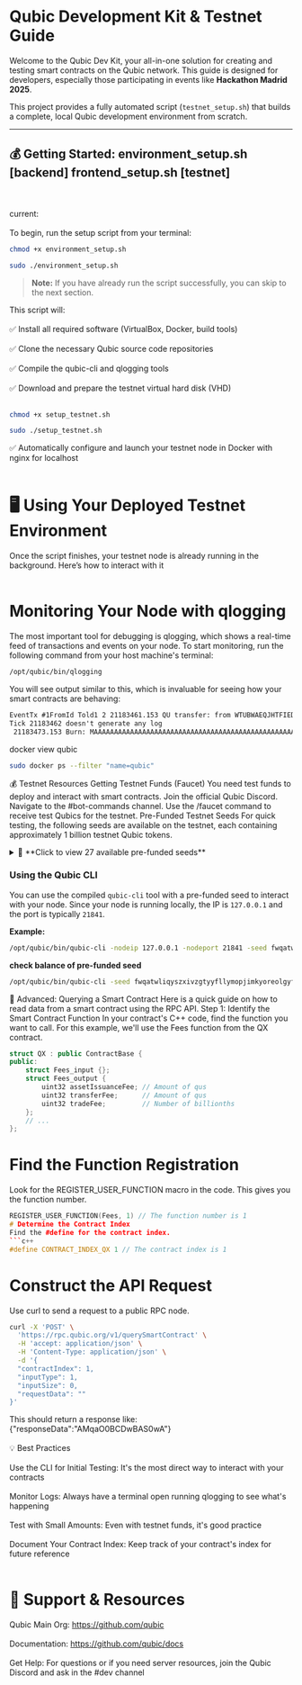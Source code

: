 # Qubic Development Kit & Testnet Guide

Welcome to the Qubic Dev Kit, your all-in-one solution for creating and testing smart contracts on the Qubic network. This guide is designed for developers, especially those participating in events like **Hackathon Madrid 2025**.

This project provides a fully automated script (`testnet_setup.sh`) that builds a complete, local Qubic development environment from scratch.

---

## 💰 Getting Started: environment_setup.sh [backend] frontend_setup.sh [testnet]

<br /><br />
current:<br /><br />
To begin, run the setup script from your terminal:

```bash
chmod +x environment_setup.sh
```
```bash
sudo ./environment_setup.sh
```

> **Note:** If you have already run the script successfully, you can skip to the next section.


This script will:<br /><br />
✅ Install all required software (VirtualBox, Docker, build tools)<br /><br />
✅ Clone the necessary Qubic source code repositories<br /><br />
✅ Compile the qubic-cli and qlogging tools<br /><br />
✅ Download and prepare the testnet virtual hard disk (VHD)<br /><br />


```bash
chmod +x setup_testnet.sh
```
```bash
sudo ./setup_testnet.sh
```
✅ Automatically configure and launch your testnet node in Docker with nginx for localhost<br /><br />
# 🖥️ Using Your Deployed Testnet Environment
Once the script finishes, your testnet node is already running in the background. Here’s how to interact with it<br /><br />
# Monitoring Your Node with qlogging
The most important tool for debugging is qlogging, which shows a real-time feed of transactions and events on your node.
To start monitoring, run the following command from your host machine's terminal:
```bash
/opt/qubic/bin/qlogging
```
You will see output similar to this, which is invaluable for seeing how your smart contracts are behaving:
```txt
EventTx #1FromId Told1 2 21183461.153 QU transfer: from WTUBWAEQJHTFIEDXCJHVRXAXYBFCHAPQUPOQMGTJVGXYEBVRYTOVFHLFBCMB to MAAAAAAAAAAAAAAAAAAAAAAAAAAAAAAAAAAAAAAAAAAAAAAAAAAAAAAAWWD 10000QU.
Tick 21183462 doesn't generate any log
 21183473.153 Burn: MAAAAAAAAAAAAAAAAAAAAAAAAAAAAAAAAAAAAAAAAAAAAAAAAAAAAAAAWLWD burned 100000 QU
```
docker view qubic
```bash
sudo docker ps --filter "name=qubic"
```

💰 Testnet Resources
Getting Testnet Funds (Faucet)
You need test funds to deploy and interact with smart contracts.
Join the official Qubic Discord.
Navigate to the #bot-commands channel.
Use the /faucet command to receive test Qubics for the testnet.
Pre-Funded Testnet Seeds
For quick testing, the following seeds are available on the testnet, each containing approximately 1 billion testnet Qubic tokens.
<details>
<summary>🔑 **Click to view 27 available pre-funded seeds**</summary>
fwqatwliqyszxivzgtyyfllymopjimkyoreolgyflsnfpcytkhagqii
xpsxzzfqvaohzzwlbofvqkqeemzhnrscpeeokoumekfodtgzmwghtqm
ukzbkszgzpipmxrrqcxcppumxoxzerrvbjgthinzodrlyblkedutmsy
wgfqazfmgucrluchpuivdkguaijrowcnuclfsjrthfezqapnjelkgll
kewgvatawujuzikurbhwkrisjiubfxgfqkrvcqvfvgfgajphbvhlaos
nkhvicelolicthrcupurhzyftctcextifzkoyvcwgxnjsjdsfrtbrbl
otyqpudtgogpornpqbjfzkohralgffaajabxzhneoormvnstheuoyay
ttcrkhjulvxroglycvlpgesnxpwgjgvafpezwdezworzwcfobevoacx
mvssxxbnmincnnjhtrlbdffulimsbmzluzrtbjqcbvaqkeesjzevllk
jjhikmkgwhyflqdszdxpcjrilnoxerfeyttbbjahapatglpqgctnkue
nztizdwotovhuzchctpfdgylzmsdfxlvdcpikhmptqjbwwgbxavhtwo
lxbjeczdoqyjtzhizbeapkbpvfdbgxxbdbhyfvzhbkysmgdxuzspmwu
zwoggmzfbdhuxrikdhqrmcxaqmpmdblgsdjzlesfnyogxquwzutracm
inkzmjoxytbhmvuuailtfarjgooearejunwlzsnvczcamsvjlrobsof
htvhtfjxzqandmcshkfifmrsrikrcpsxmnemcjthtmyvsqqcvwckwfk
hmsmhamftvncxcdvxytqgdihxfncarwzatpjuoecjqhceoepysozwlp
wrnohgpgfuudvhtwnuyleimplivlxcaswuwqezusyjddgkdigtueswb
fisfusaykkovsskpgvsaclcjjyfstrstgpebxvsqeikhneqaxvqcwsf
jftgpcowwnmommeplhbvgotjxrtkmiddcjmitbxoekwunmlpmdakjzq
svaluwylhjejvyjvgmqsqjcufulhusbkkujwrwfgdphdmesqjirsoep
lzinqhyvomjzqoyluifguhytcgpftdxndswbcqriecatcmfidbnmvka
mqamjotnshocvekufdqylgtdcembtddlfockjyaotfdvzqpvkylsjjk
asueorfnexvnthcuicsqqppekcdrwizxqlnkzdkazsymrotjtmdnofe
ahfulnoaeuoiurixbjygqxiaklmiwhysazqylyhhitjsgezhqwnpgql
omyxajeenkikjvihmysvkbftzqrtsjfstlmycfwqjyaihtldnetvkrw
zrfpagcpqfkwjimnrehibkctvwsyzocuikgpedchcyaotcamzaxpivq
kexrupgtmbmwwzlcpqccemtgvolpzqezybmgaedaganynsnjijfyvcn```
</details>

### Using the Qubic CLI
You can use the compiled `qubic-cli` tool with a pre-funded seed to interact with your node. Since your node is running locally, the IP is `127.0.0.1` and the port is typically `21841`.

**Example:**
```bash
/opt/qubic/bin/qubic-cli -nodeip 127.0.0.1 -nodeport 21841 -seed fwqatwliqyszxivzgtyyfllymopjimkyoreolgyflsnfpcytkhagqii -somecommand
```
**check balance of pre-funded seed**
```bash
/opt/qubic/bin/qubic-cli -seed fwqatwliqyszxivzgtyyfllymopjimkyoreolgyflsnfpcytkhagqii -getbalance```
```
🔬 Advanced: Querying a Smart Contract
Here is a quick guide on how to read data from a smart contract using the RPC API.
Step 1: Identify the Smart Contract Function
In your contract's C++ code, find the function you want to call. For this example, we'll use the Fees function from the QX contract.
```c++
struct QX : public ContractBase {
public:
    struct Fees_input {};
    struct Fees_output {
        uint32 assetIssuanceFee; // Amount of qus
        uint32 transferFee;      // Amount of qus
        uint32 tradeFee;         // Number of billionths
    };
    // ...
};
```
# Find the Function Registration
Look for the REGISTER_USER_FUNCTION macro in the code. This gives you the function number.
```c++
REGISTER_USER_FUNCTION(Fees, 1) // The function number is 1
# Determine the Contract Index
Find the #define for the contract index.
```c++
#define CONTRACT_INDEX_QX 1 // The contract index is 1
```
# Construct the API Request
Use curl to send a request to a public RPC node.
```bash
curl -X 'POST' \
  'https://rpc.qubic.org/v1/querySmartContract' \
  -H 'accept: application/json' \
  -H 'Content-Type: application/json' \
  -d '{
  "contractIndex": 1,
  "inputType": 1,
  "inputSize": 0,
  "requestData": ""
}'
```
This should return a response like: {"responseData":"AMqaO0BCDwBAS0wA"}<br /><br />
💡 Best Practices<br /><br />
Use the CLI for Initial Testing: It's the most direct way to interact with your contracts<br /><br />
Monitor Logs: Always have a terminal open running qlogging to see what's happening<br /><br />
Test with Small Amounts: Even with testnet funds, it's good practice<br /><br />
Document Your Contract Index: Keep track of your contract's index for future reference<br /><br />
# 💬 Support & Resources
Qubic Main Org: https://github.com/qubic<br /><br />
Documentation: https://github.com/qubic/docs<br /><br />
Get Help: For questions or if you need server resources, join the Qubic Discord and ask in the #dev channel<br /><br />
